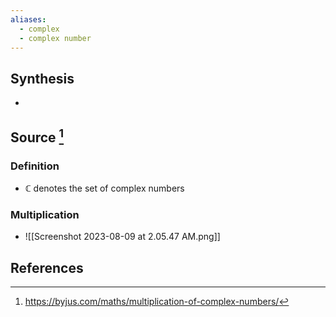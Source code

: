 ```yaml
---
aliases:
  - complex
  - complex number
---
```

## Synthesis
- 
## Source [^1]
### Definition
- $\mathbb{C}$ denotes the set of complex numbers
### Multiplication
- ![[Screenshot 2023-08-09 at 2.05.47 AM.png]]

## References

[^1]: https://byjus.com/maths/multiplication-of-complex-numbers/